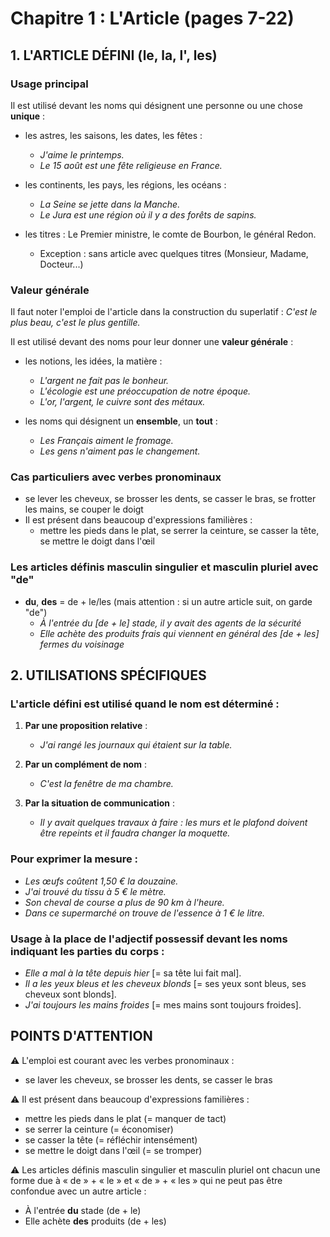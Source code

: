 # Chapitre 1 : L'Article (pages 7-22)

## 1. L'ARTICLE DÉFINI (le, la, l', les)

### Usage principal
Il est utilisé devant les noms qui désignent une personne ou une chose **unique** :

- les astres, les saisons, les dates, les fêtes :
  - *J'aime le printemps.*
  - *Le 15 août est une fête religieuse en France.*

- les continents, les pays, les régions, les océans :
  - *La Seine se jette dans la Manche.*
  - *Le Jura est une région où il y a des forêts de sapins.*

- les titres : Le Premier ministre, le comte de Bourbon, le général Redon.
  - Exception : sans article avec quelques titres (Monsieur, Madame, Docteur...)

### Valeur générale
Il faut noter l'emploi de l'article dans la construction du superlatif :
*C'est le plus beau, c'est le plus gentille.*

Il est utilisé devant des noms pour leur donner une **valeur générale** :

- les notions, les idées, la matière :
  - *L'argent ne fait pas le bonheur.*
  - *L'écologie est une préoccupation de notre époque.*
  - *L'or, l'argent, le cuivre sont des métaux.*

- les noms qui désignent un **ensemble**, un **tout** :
  - *Les Français aiment le fromage.*
  - *Les gens n'aiment pas le changement.*
  
### Cas particuliers avec verbes pronominaux
- se lever les cheveux, se brosser les dents, se casser le bras, se frotter les mains, se couper le doigt
- Il est présent dans beaucoup d'expressions familières :
  - mettre les pieds dans le plat, se serrer la ceinture, se casser la tête, se mettre le doigt dans l'œil

### Les articles définis masculin singulier et masculin pluriel avec "de"
- **du**, **des** = de + le/les (mais attention : si un autre article suit, on garde "de")
  - *À l'entrée du [de + le] stade, il y avait des agents de la sécurité*
  - *Elle achète des produits frais qui viennent en général des [de + les] fermes du voisinage*

## 2. UTILISATIONS SPÉCIFIQUES

### L'article défini est utilisé quand le nom est déterminé :

1. **Par une proposition relative** :
   - *J'ai rangé les journaux qui étaient sur la table.*

2. **Par un complément de nom** :
   - *C'est la fenêtre de ma chambre.*

3. **Par la situation de communication** :
   - *Il y avait quelques travaux à faire : les murs et le plafond doivent être repeints et il faudra changer la moquette.*

### Pour exprimer la mesure :
- *Les œufs coûtent 1,50 € la douzaine.*
- *J'ai trouvé du tissu à 5 € le mètre.*
- *Son cheval de course a plus de 90 km à l'heure.*
- *Dans ce supermarché on trouve de l'essence à 1 € le litre.*

### Usage à la place de l'adjectif possessif devant les noms indiquant les parties du corps :
- *Elle a mal à la tête depuis hier* [= sa tête lui fait mal].
- *Il a les yeux bleus et les cheveux blonds* [= ses yeux sont bleus, ses cheveux sont blonds].
- *J'ai toujours les mains froides* [= mes mains sont toujours froides].

## POINTS D'ATTENTION

⚠️ L'emploi est courant avec les verbes pronominaux :
- se laver les cheveux, se brosser les dents, se casser le bras

⚠️ Il est présent dans beaucoup d'expressions familières :
- mettre les pieds dans le plat (= manquer de tact)
- se serrer la ceinture (= économiser)
- se casser la tête (= réfléchir intensément)
- se mettre le doigt dans l'œil (= se tromper)

⚠️ Les articles définis masculin singulier et masculin pluriel ont chacun une forme due à « de » + « le » et « de » + « les » qui ne peut pas être confondue avec un autre article :
- À l'entrée **du** stade (de + le)
- Elle achète **des** produits (de + les)